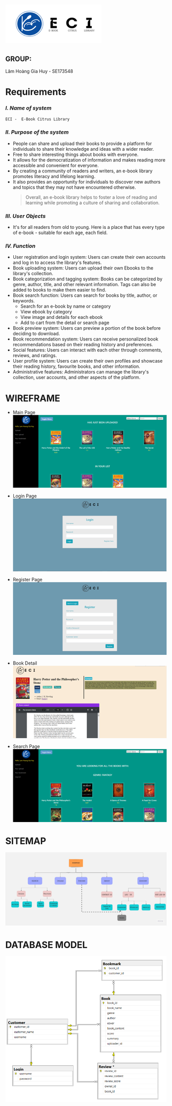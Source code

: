 # <img src="logo/LOGO_FULL_MINI.png" alt="ECI" Width=300 Height=120>

##

## **GROUP:**

Lâm Hoàng Gia Huy - SE173548

##

# **Requirements**

### _I. Name of system_

    ECI -  E-Book Citrus Library

### _II. Purpose of the system_

- People can share and upload their books to provide a platform for individuals to share their knowledge and ideas with a wider reader.
- Free to share interesting things about books with everyone.
- It allows for the democratization of information and makes reading more accessible and convenient for everyone.
- By creating a community of readers and writers, an e-book library promotes literacy and lifelong learning.
- It also provides an opportunity for individuals to discover new authors and topics that they may not have encountered otherwise.
  > Overall, an e-book library helps to foster a love of reading and learning while promoting a culture of sharing and collaboration.

### _III. User Objects_

- It's for all readers from old to young. Here is a place that has every type of e-book - suitable for each age, each field.

### _IV. Function_

- User registration and login system: Users can create their own accounts and log in to access the library's features.
- Book uploading system: Users can upload their own Ebooks to the library's collection.
- Book categorization and tagging system: Books can be categorized by genre, author, title, and other relevant information. Tags can also be added to books to make them easier to find.
- Book search function: Users can search for books by title, author, or keywords.
  - Search for an e-book by name or category
  - View ebook by category
  - View image and details for each ebook
  - Add to cart from the detail or search page
- Book preview system: Users can preview a portion of the book before deciding to download.
- Book recommendation system: Users can receive personalized book recommendations based on their reading history and preferences.
- Social features: Users can interact with each other through comments, reviews, and ratings.
- User profile system: Users can create their own profiles and showcase their reading history, favourite books, and other information.
- Administrative features: Administrators can manage the library's collection, user accounts, and other aspects of the platform.

# **WIREFRAME**

- Main Page
  ![Main Page](Wireframe/main.png)

- Login Page
  ![Login](Wireframe/LogIn.png)

- Register Page
  ![Register](Wireframe/Register.png)

- Book Detail
  ![Book_Detail](Wireframe/BookDetail.png)

- Search Page
  ![Search](Wireframe/SearchPage.png)

# **SITEMAP**

![Sitemap](ECI_SITEMAP/ECI_SITEMAP_VERSION1.1.jpg)

# **DATABASE MODEL**

![Database_Model](Database/Database_model.PNG)

